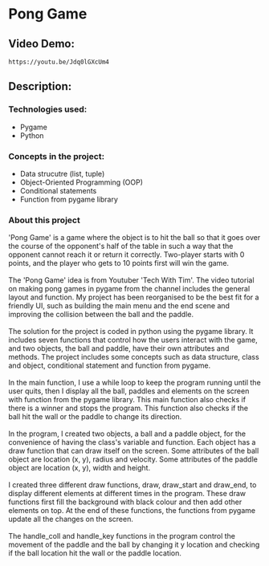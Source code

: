 # **Pong Game**

## **Video Demo:**
`https://youtu.be/Jdq0lGXcUm4`

## **Description:**

### Technologies used:

- Pygame
- Python

### Concepts in the project:

- Data strucutre (list, tuple)
- Object-Oriented Programming (OOP)
- Conditional statements
- Function from pygame library

### About this project
'Pong Game' is a game where the object is to hit the ball so that it goes over the course of the opponent's half of the table in such a way that the opponent cannot reach it or return it correctly. Two-player starts with 0 points, and the player who gets to 10 points first will win the game.
\
\
The 'Pong Game' idea is from Youtuber 'Tech With Tim'. The video tutorial on making pong games in pygame from the channel includes the general layout and function. My project has been reorganised to be the best fit for a friendly UI, such as building the main menu and the end scene and improving the collision between the ball and the paddle.
\
\
The solution for the project is coded in python using the pygame library. It includes seven functions that control how the users interact with the game, and two objects, the ball and paddle, have their own attributes and methods. The project includes some concepts such as data structure, class and object, conditional statement and function from pygame.
\
\
In the main function, I use a while loop to keep the program running until the user quits, then I display all the ball, paddles and elements on the screen with function from the pygame library. This main function also checks if there is a winner and stops the program. This function also checks if the ball hit the wall or the paddle to change its direction.
\
\
In the program, I created two objects, a ball and a paddle object, for the convenience of having the class's variable and function. Each object has a draw function that can draw itself on the screen. Some attributes of the ball object are location (x, y), radius and velocity. Some attributes of the paddle object are location (x, y), width and height.
\
\
I created three different draw functions, draw, draw_start and draw_end, to display different elements at different times in the program. These draw functions first fill the background with black colour and then add other elements on top. At the end of these functions, the functions from pygame update all the changes on the screen.
\
\
The handle_coll and handle_key functions in the program control the movement of the paddle and the ball by changing it y location and checking if the ball location hit the wall or the paddle location.
